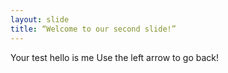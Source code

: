 ```yaml
---
layout: slide
title: “Welcome to our second slide!”
---
```

Your test hello is me
Use the left arrow to go back!
